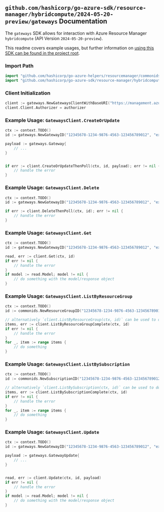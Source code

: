 
## `github.com/hashicorp/go-azure-sdk/resource-manager/hybridcompute/2024-05-20-preview/gateways` Documentation

The `gateways` SDK allows for interaction with Azure Resource Manager `hybridcompute` (API Version `2024-05-20-preview`).

This readme covers example usages, but further information on [using this SDK can be found in the project root](https://github.com/hashicorp/go-azure-sdk/tree/main/docs).

### Import Path

```go
import "github.com/hashicorp/go-azure-helpers/resourcemanager/commonids"
import "github.com/hashicorp/go-azure-sdk/resource-manager/hybridcompute/2024-05-20-preview/gateways"
```


### Client Initialization

```go
client := gateways.NewGatewaysClientWithBaseURI("https://management.azure.com")
client.Client.Authorizer = authorizer
```


### Example Usage: `GatewaysClient.CreateOrUpdate`

```go
ctx := context.TODO()
id := gateways.NewGatewayID("12345678-1234-9876-4563-123456789012", "example-resource-group", "gatewayValue")

payload := gateways.Gateway{
	// ...
}


if err := client.CreateOrUpdateThenPoll(ctx, id, payload); err != nil {
	// handle the error
}
```


### Example Usage: `GatewaysClient.Delete`

```go
ctx := context.TODO()
id := gateways.NewGatewayID("12345678-1234-9876-4563-123456789012", "example-resource-group", "gatewayValue")

if err := client.DeleteThenPoll(ctx, id); err != nil {
	// handle the error
}
```


### Example Usage: `GatewaysClient.Get`

```go
ctx := context.TODO()
id := gateways.NewGatewayID("12345678-1234-9876-4563-123456789012", "example-resource-group", "gatewayValue")

read, err := client.Get(ctx, id)
if err != nil {
	// handle the error
}
if model := read.Model; model != nil {
	// do something with the model/response object
}
```


### Example Usage: `GatewaysClient.ListByResourceGroup`

```go
ctx := context.TODO()
id := commonids.NewResourceGroupID("12345678-1234-9876-4563-123456789012", "example-resource-group")

// alternatively `client.ListByResourceGroup(ctx, id)` can be used to do batched pagination
items, err := client.ListByResourceGroupComplete(ctx, id)
if err != nil {
	// handle the error
}
for _, item := range items {
	// do something
}
```


### Example Usage: `GatewaysClient.ListBySubscription`

```go
ctx := context.TODO()
id := commonids.NewSubscriptionID("12345678-1234-9876-4563-123456789012")

// alternatively `client.ListBySubscription(ctx, id)` can be used to do batched pagination
items, err := client.ListBySubscriptionComplete(ctx, id)
if err != nil {
	// handle the error
}
for _, item := range items {
	// do something
}
```


### Example Usage: `GatewaysClient.Update`

```go
ctx := context.TODO()
id := gateways.NewGatewayID("12345678-1234-9876-4563-123456789012", "example-resource-group", "gatewayValue")

payload := gateways.GatewayUpdate{
	// ...
}


read, err := client.Update(ctx, id, payload)
if err != nil {
	// handle the error
}
if model := read.Model; model != nil {
	// do something with the model/response object
}
```
